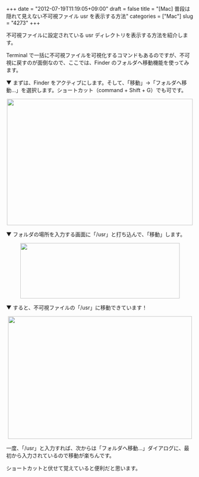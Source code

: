 +++
date = "2012-07-19T11:19:05+09:00"
draft = false
title = "[Mac] 普段は隠れて見えない不可視ファイル usr を表示する方法"
categories = ["Mac"]
slug = "4273"
+++

不可視ファイルに設定されている usr ディレクトリを表示する方法を紹介します。

Terminal で一括に不可視ファイルを可視化するコマンドもあるのですが、不可視に戻すのが面倒なので、ここでは、Finder のフォルダへ移動機能を使ってみます。

▼ まずは、Finder をアクティブにします。そして、「移動」→「フォルダへ移動…」を選択します。ショートカット（command + Shift + G）でも可です。

<img style="display:block; margin-left:auto; margin-right:auto;" src="/images/2012/07/4273_1.png" border="0" width="500" height="340" />

▼ フォルダの場所を入力する画面に「/usr」と打ち込んで、「移動」します。

<img style="display:block; margin-left:auto; margin-right:auto;" src="/images/2012/07/4273_2.png" border="0" width="429" height="149" />

▼ すると、不可視ファイルの「/usr」に移動できています！

<img style="display:block; margin-left:auto; margin-right:auto;" src="/images/2012/07/4273_3.png" border="0" width="495" height="330" />

一度、「/usr」と入力すれば、次からは「フォルダへ移動…」ダイアログに、最初から入力されているので移動が楽ちんです。

ショートカットと伏せて覚えていると便利だと思います。
